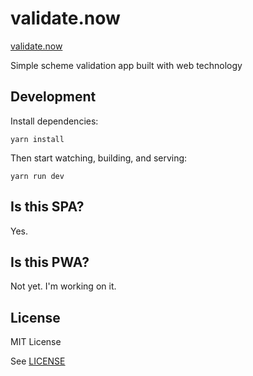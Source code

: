 # validate.now

[validate.now](https://validate.now.sh)

Simple scheme validation app built with web technology

## Development

Install dependencies:

```shell
yarn install
```

Then start watching, building, and serving:

```shell
yarn run dev
```

## Is this SPA?

Yes.

## Is this PWA?

Not yet. I'm working on it.

## License

MIT License

See [LICENSE](/LICENSE)
